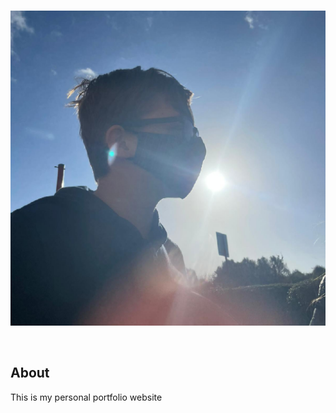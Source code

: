 <div align="center">
  <br />
  <p>
    <a href="https://github.com/PenPow/Website"><img src="./static/img/uncompressed/me.png" width="546" alt="penpow" /></a>
  </p>
  <br />
</div>

## About

This is my personal portfolio website
